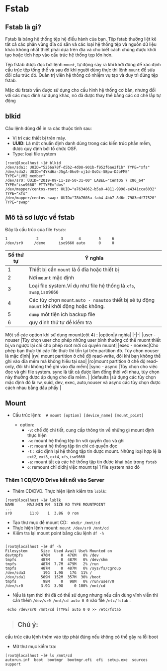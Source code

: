 # Fstab
## Fstab là gì?
Fstab là bảng hệ thống tệp hệ điều hành của bạn. Tệp fstab thường liệt kê tất cả các phân vùng đĩa có sẵn và các loại hệ thống tệp và nguồn dữ liệu khác không nhất thiết phải dựa trên đĩa và cho biết cách chúng được khởi tạo hoặc tích hợp vào cấu trúc hệ thống tẹp lớn hơn.

Tệp fstab được đọc bởi lệnh `mount`, tự động sảy ra khi khởi động để xác định cấu trúc tệp tổng thể và sau đó khi người dùng thực thi lệnh `mount` để sửa đổi cấu trúc đó. Quản trị viên hệ thống có nhiệm vụ tạo và duy trì đúng tệp fstab.

Mặc dù fstab vẫn được sử dụng cho cấu hình hệ thống cơ bản, nhưng đối với các mục đính sử dụng khác, nó đã được thay thế bằng các cơ chế lắp tự động
## blkid
Câu lệnh dùng để in ra các thuộc tính sau:
* Vị trí các thiết bị trên máy.
* **UUID**: Là một chuẩn định danh dùng trong các kiến trúc phần mềm, được quy định bởi tổ chức OSF.
* Type: loại file system 
```
[root@localhost ~]# blkid
/dev/sda1: UUID="5256a78f-d5b2-4d08-901b-f952f6ae2f1b" TYPE="xfs"
/dev/sda2: UUID="4Ykd6a-J5gA-0ko9-xj1d-OsOc-SBpw-DJoFME" TYPE="LVM2_member"
/dev/sr0: UUID="2019-09-11-18-50-31-00" LABEL="CentOS 7 x86_64" TYPE="iso9660" PTTYPE="dos"
/dev/mapper/centos-root: UUID="a7634862-b5a0-4811-9998-e4341cca6032" TYPE="xfs"
/dev/mapper/centos-swap: UUID="78b7603a-fab4-4bb7-8d6c-7983edf77520" TYPE="swap"
```
## Mô tả sơ lược về fstab
Đây là cấu trúc của file `fstab`:
```
1             2          3       4        5     6
/dev/sr0     /demo      iso9660 auto      0     0

```
|Số thứ tự|Ý nghĩa|
|-|-|
|1|Thiết bị cần `mount` là ổ đĩa hoặc thiết bị|
|2|Nơi `mount` mặc định|
|3|Loại file system.Ví dụ như file hệ thống là `xfs`, `swap`,`iso9660`|
|4|Các tùy chọn `mount`.`auto - noautoo` thiết bị sẽ tự động `mount` khi khởi động hoặc không.|
|5|`dump` môt tiện ích backup file|
|6|quy định thứ tự để kiểm tra|

Một số các option khi sử dụng mount(cột 4) :
|option|ý nghĩa|
|-|-|
|user - nouser |Tùy chọn user cho phép những user bình thường có thể muont thiết bị,va ngược lại chỉ cho phép root mới có quyền muont|
|exec - noexec|Cho phép bạn thực thi các file thực thi tồn tại trên partition đó. Tùy chọn nouser là mặc định|
|rw| mount partition ở chế độ read-write, đôi khi bạn không thể ghi vào đĩa mềm mà không hiểu tại sao|
|ro|mount partition ở chế độ read-only, đôi khi không thể ghi vào đĩa mềm|
|sync - async |Tùy chọn cho việc đọc và ghi file system. sync là tất cả được làm đồng thời với nhau, tùy chọn này thường được áp dụng cho đĩa mềm. |
|defaults |sử dụng các tùy chọn mặc định đó là rw, suid, dev, exec, auto,nouser và async các tùy chọn được cách nhau bằng dấu phẩy |
## Mount
* Cấu trúc lệnh:`  # mount [option] [device_name] [mount_point]`

    * option: 
        * `-v`: chế độ chi tiết, cung cấp thông tin về những gì mount định thực hiện
        * `-w`: mount hệ thống tệp tin với quyền đọc và ghi
        * `-r`: mount hệ thống tập tin chỉ có quyền đọc
        * `-t` : xác định lại hệ thống tập tin được mount. Những loại hợp lệ là `ext2`, `ext3`, `ext4`, `xfs`,`iso9660`
        * `-a`: mount tất cả các hệ thống tập tin được khai báo trong `fstab`
        * `o`: remount chỉ didhj việc mount tại 1 file system nào đó

### Thêm 1  CD/DVD Drive kết nối vào Server 
* Thêm CD/DVD. Thực hiện lệnh kiểm tra `lsblk`:
```
[root@localhost ~]# lsblk
NAME      MAJ:MIN RM  SIZE RO TYPE MOUNTPOINT
...
sr0        11:0    1  3.8G  0 rom
```
* Tạo thư mục để mount CD:
` mkdir /mnt/cd`
* Thực hiện lệnh mount:
`mount /dev/sr0 /mnt/cd`
* Kiểm tra lại mount point bằng câu lệnh `df -h`
```

[root@localhost ~]# df -h
Filesystem      Size  Used Avail Use% Mounted on
devtmpfs        476M     0  476M   0% /dev
tmpfs           487M     0  487M   0% /dev/shm
tmpfs           487M  7.7M  479M   2% /run
tmpfs           487M     0  487M   0% /sys/fs/cgroup
/dev/sda3        19G  1.9G   17G  11% /
/dev/sda1       509M  152M  357M  30% /boot
tmpfs            98M     0   98M   0% /run/user/0
/dev/sr0        3.9G  3.9G     0 100% /mnt/cd
```
* Nếu là tạm thời thì đã có thể sử dụng nhưng nếu cần dùng vĩnh viễn thì cần thêm `/dev/sr0 /mnt/cd auto 0 0` vào file `/etc/fstab` :

` echo /dev/sr0 /mnt/cd [TYPE] auto 0 0 >> /etc/fstab`
>## Chú ý:
cấu trúc câu lệnh thêm vào tệp phải đúng nếu không có thể gây ra lỗi boot

* Mở thư mục kiểm tra:
```
[root@localhost ~]# ls /mnt/cd
autorun.inf  boot  bootmgr  bootmgr.efi  efi  setup.exe  sources  support
``` 